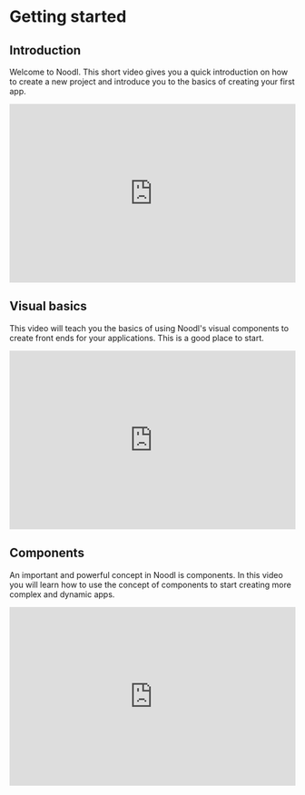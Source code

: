 # Getting started

## Introduction

Welcome to Noodl. This short video gives you a quick introduction on how to create a new project and introduce you to the basics of creating your first app.

<div style="padding:62.5% 0 0 0;position:relative;"><iframe src="https://player.vimeo.com/video/333294272" style="position:absolute;top:0;left:0;width:100%;height:100%;" frameborder="0" allow="autoplay; fullscreen" allowfullscreen></iframe></div>

## Visual basics

This video will teach you the basics of using Noodl's visual components to create front ends for your applications. This is a good place to start.

<div style="padding:62.5% 0 0 0;position:relative;"><iframe src="https://player.vimeo.com/video/333294311" style="position:absolute;top:0;left:0;width:100%;height:100%;" frameborder="0" allow="autoplay; fullscreen" allowfullscreen></iframe></div><script src="https://player.vimeo.com/api/player.js"></script>

## Components

An important and powerful concept in Noodl is components. In this video you will learn how to use the concept of components to start creating more complex and dynamic apps.

<div style="padding:62.5% 0 0 0;position:relative;"><iframe src="https://player.vimeo.com/video/333294342" style="position:absolute;top:0;left:0;width:100%;height:100%;" frameborder="0" allow="autoplay; fullscreen" allowfullscreen></iframe></div><script src="https://player.vimeo.com/api/player.js"></script>
